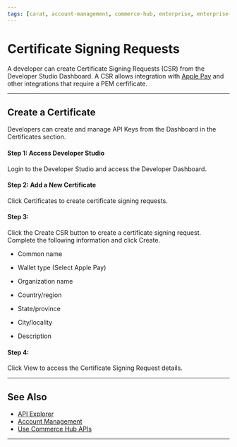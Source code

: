 ```yaml
---
tags: [carat, account-management, commerce-hub, enterprise, enterprise-portal, key-management, certificate, csr, apple-pay]
---
```


# Certificate Signing Requests

A developer can create Certificate Signing Requests (CSR) from the Developer Studio Dashboard. A CSR allows integration with [Apple Pay](?path=docs/Online-Mobile-Digital/Wallets-AltPayments/Apple-Pay/Apple-Pay.md) and other integrations that require a PEM cerfificate.

---

## Create a Certificate

Developers can create and manage API Keys from the Dashboard in the Certificates section.

#### Step 1: Access Developer Studio

Login to the Developer Studio and access the Developer Dashboard. 

#### Step 2: Add a New Certificate

Click Certificates to create certificate signing requests.

#### Step 3: 

Click the Create CSR button to create a certificate signing request. Complete the following information and click Create. 

- Common name

- Wallet type (Select Apple Pay)

- Organization name

- Country/region

- State/province

- City/locality

- Description

#### Step 4: 

Click View to access the Certificate Signing Request details. 



---

## See Also

- [API Explorer](../api/?type=post&path=/payments/v1/charges)
- [Account Management](?path=docs/Resources/Guides/Dev-Studio/Account-Management.md)
- [Use Commerce Hub APIs](?path=docs/Resources/API-Documents/Use-Our-APIs.md)

<!---
- [Transaction Verification](?path=docs/Resources/Guides/Dev-Studio/Transaction-Verification.md)
- [Certification](?path=docs/Resources/Guides/Dev-Studio/Certification.md)
-->

---
